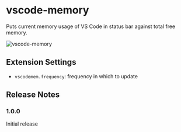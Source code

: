 # vscode-memory

Puts current memory usage of VS Code in status bar against total free memory.

![vscode-memory](https://raw.githubusercontent.com/seripap/vscode-memory/master/images/demo.png)

## Extension Settings

* `vscodemem.frequency`: frequency in which to update

## Release Notes

### 1.0.0

Initial release

